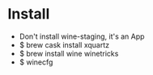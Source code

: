 Install
=====
* Don't install wine-staging, it's an App
* $ brew cask install xquartz
* $ brew install wine winetricks
* $ winecfg
